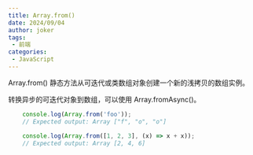 ```yaml
---
title: Array.from()
date: 2024/09/04
author: joker
tags:
 - 前端
categories:
 - JavaScript
---
```

Array.from() 静态方法从可迭代或类数组对象创建一个新的浅拷贝的数组实例。

转换异步的可迭代对象到数组，可以使用 Array.fromAsync()。

``` js
    console.log(Array.from('foo'));
    // Expected output: Array ["f", "o", "o"]

    console.log(Array.from([1, 2, 3], (x) => x + x));
    // Expected output: Array [2, 4, 6]
```